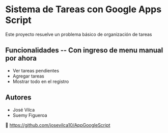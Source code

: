 # Sistema de Tareas con Google Apps Script

Este proyecto resuelve un problema básico de organización de tareas 

## Funcionalidades -- Con ingreso de menu manual por ahora
- Ver tareas pendientes
- Agregar tareas 
- Mostrar todo en el registro

## Autores
- José Vilca
- Suemy Figueroa

🔗 https://github.com/josevilca10/AppGoogleScript
